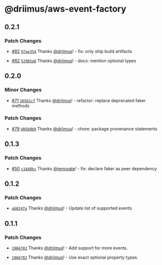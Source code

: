 # @driimus/aws-event-factory

## 0.2.1

### Patch Changes

- [#82](https://github.com/driimus/lambda-batch-processor/pull/82) [`97ae354`](https://github.com/driimus/lambda-batch-processor/commit/97ae354bc3689a4aadd50ff653df613a53ff94bc) Thanks [@driimus](https://github.com/driimus)! - fix: only ship build artifacts

- [#82](https://github.com/driimus/lambda-batch-processor/pull/82) [`52985a8`](https://github.com/driimus/lambda-batch-processor/commit/52985a8c66643df821c5c3cdaf358ee24049f404) Thanks [@driimus](https://github.com/driimus)! - docs: mention optional types

## 0.2.0

### Minor Changes

- [#71](https://github.com/driimus/lambda-batch-processor/pull/71) [`265b1cf`](https://github.com/driimus/lambda-batch-processor/commit/265b1cf366969c81c1331433dd5e99a88a627b2d) Thanks [@driimus](https://github.com/driimus)! - refactor: replace deprecated faker methods

### Patch Changes

- [#79](https://github.com/driimus/lambda-batch-processor/pull/79) [`d05b9b9`](https://github.com/driimus/lambda-batch-processor/commit/d05b9b9caf82c01fa80f530a6ce47accf1c7ef78) Thanks [@driimus](https://github.com/driimus)! - chore: package provenance statements

## 0.1.3

### Patch Changes

- [#50](https://github.com/driimus/lambda-batch-processor/pull/50) [`c14d8bc`](https://github.com/driimus/lambda-batch-processor/commit/c14d8bc24e05814749fdfd3b277ad1216d8eebcb) Thanks [@renovate](https://github.com/apps/renovate)! - fix: declare faker as peer dependency

## 0.1.2

### Patch Changes

- [`ab0247a`](https://github.com/driimus/lambda-batch-processor/commit/ab0247a832db1e19d35114e84cda6cc6b3c0ef50) Thanks [@driimus](https://github.com/driimus)! - Update list of supported events

## 0.1.1

### Patch Changes

- [`1966782`](https://github.com/driimus/lambda-batch-processor/commit/1966782952d93ee1bde6022734b4427053773937) Thanks [@driimus](https://github.com/driimus)! - Add support for more events.

- [`1966782`](https://github.com/driimus/lambda-batch-processor/commit/1966782952d93ee1bde6022734b4427053773937) Thanks [@driimus](https://github.com/driimus)! - Use exact optional property types.

